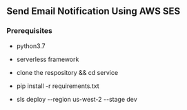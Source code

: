 ## Send Email Notification Using AWS SES
### Prerequisites
* python3.7
* serverless framework

* clone the respository && cd service
* pip install -r requirements.txt
* sls deploy --region us-west-2 --stage dev
